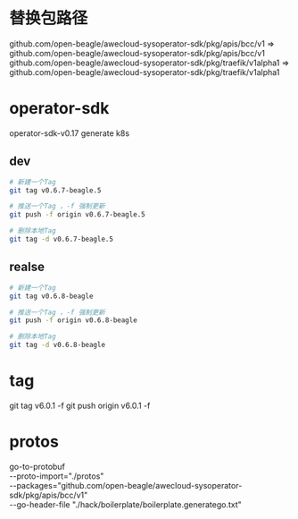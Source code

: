 # 替换包路径
github.com/open-beagle/awecloud-sysoperator-sdk/pkg/apis/bcc/v1 => github.com/open-beagle/awecloud-sysoperator-sdk/pkg/apis/bcc/v1
github.com/open-beagle/awecloud-sysoperator-sdk/pkg/traefik/v1alpha1 => github.com/open-beagle/awecloud-sysoperator-sdk/pkg/traefik/v1alpha1


# operator-sdk
operator-sdk-v0.17 generate k8s


## dev

```bash
# 新建一个Tag
git tag v0.6.7-beagle.5

# 推送一个Tag ，-f 强制更新
git push -f origin v0.6.7-beagle.5

# 删除本地Tag
git tag -d v0.6.7-beagle.5
```

## realse

```bash
# 新建一个Tag
git tag v0.6.8-beagle

# 推送一个Tag ，-f 强制更新
git push -f origin v0.6.8-beagle

# 删除本地Tag
git tag -d v0.6.8-beagle
```

# tag
git tag v6.0.1 -f
git push origin v6.0.1 -f

# protos
go-to-protobuf \
  --proto-import="./protos" \
  --packages="github.com/open-beagle/awecloud-sysoperator-sdk/pkg/apis/bcc/v1" \
  --go-header-file "./hack/boilerplate/boilerplate.generatego.txt"